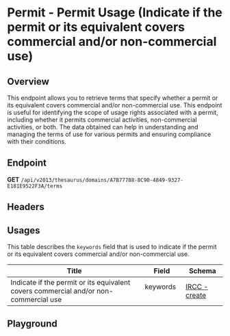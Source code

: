 <script setup>
import "@/style.css"
import SwaggerUI from "@/swagger/view/SwaggerUI.vue"
import swaggerJson from "@/swagger/json/thesaurus/permit/permit-usage.json";

const swaggerSpecs = [
  { json:swaggerJson, protected: false },
];
</script>

# Permit - Permit Usage (Indicate if the permit or its equivalent covers commercial and/or non-commercial use)

## Overview

This endpoint allows you to retrieve terms that specify whether a permit or its equivalent covers commercial and/or non-commercial use. This endpoint is useful for identifying the scope of usage rights associated with a permit, including whether it permits commercial activities, non-commercial activities, or both. The data obtained can help in understanding and managing the terms of use for various permits and ensuring compliance with their conditions.


## Endpoint

**GET** `/api/v2013/thesaurus/domains/A7B77788-8C90-4849-9327-E181E9522F3A/terms`

## Headers
<!--@include: @/../components/common/header/accept.md-->

## Usages

This table describes the `keywords` field that is used to indicate if the permit or its equivalent covers commercial and/or non-commercial use.

| Title            | Field   | Schema                    |
| ---------------- | ------ | ------------------------------ |
| Indicate if the permit or its equivalent covers commercial and/or non-commercial use          | keywords &nbsp; &nbsp; | <a href="/ircc/published/create">IRCC - create</a>  |

## Playground

<SwaggerUI :swaggerSpecs="swaggerSpecs" />
